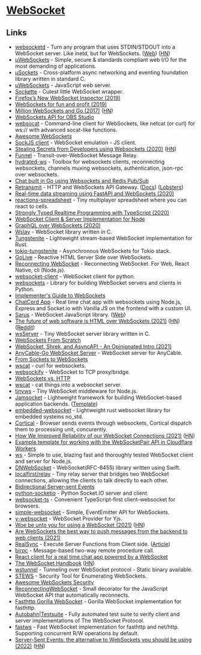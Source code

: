 # [WebSocket](https://en.wikipedia.org/wiki/WebSocket)

## Links

- [websocketd](https://github.com/joewalnes/websocketd) - Turn any program that uses STDIN/STDOUT into a WebSocket server. Like inetd, but for WebSockets. ([Web](http://websocketd.com/)) ([HN](https://news.ycombinator.com/item?id=29656456))
- [µWebSockets](https://github.com/uNetworking/uWebSockets) - Simple, secure & standards compliant web I/O for the most demanding of applications.
- [µSockets](https://github.com/uNetworking/uSockets) - Cross-platform async networking and eventing foundation library written in standard C.
- [µWebSockets](https://github.com/uNetworking/uWebSockets.js) - JavaScript web server.
- [Sockette](https://github.com/lukeed/sockette) - Cutest little WebSocket wrapper.
- [Firefox’s New WebSocket Inspector (2019)](https://hacks.mozilla.org/2019/10/firefoxs-new-websocket-inspector/)
- [WebSockets for fun and profit (2019)](https://stackoverflow.blog/2019/12/18/websockets-for-fun-and-profit/)
- [Million WebSockets and Go (2017)](https://gbws.io/articles/million-websocket-and-go/) ([HN](https://news.ycombinator.com/item?id=21865715))
- [WebSockets API for OBS Studio](https://github.com/Palakis/obs-websocket)
- [websocat](https://github.com/vi/websocat) - Command-line client for WebSockets, like netcat (or curl) for ws:// with advanced socat-like functions.
- [Awesome WebSockets](https://github.com/facundofarias/awesome-websockets)
- [SockJS client](https://github.com/sockjs/sockjs-client) - WebSocket emulation - JS client.
- [Stealing Secrets from Developers using Websockets (2020)](https://medium.com/@stestagg/stealing-secrets-from-developers-using-websockets-254f98d577a0) ([HN](https://news.ycombinator.com/item?id=23256458))
- [Funnel](https://github.com/lambdaisland/funnel) - Transit-over-WebSocket Message Relay.
- [hydrated-ws](https://github.com/dcharbonnier/hydrated-ws) - Toolbox for websockets clients, reconnecting websockets, channels muxing websockets, authentication, json-rpc over websockets.
- [Chat built in Go using Websockets and Redis Pub/Sub](https://github.com/leartgjoni/go-chat-api)
- [Retransmit](https://github.com/retransmit/prism) - HTTP and WebSockets API Gateway. ([Docs](https://retransmit.io/docs/)) ([Lobsters](https://lobste.rs/s/5sm4io/http_websocket_api_gateway))
- [Real-time data streaming using FastAPI and WebSockets (2020)](https://stribny.name/blog/2020/07/real-time-data-streaming-using-fastapi-and-websockets)
- [reactions-spreadsheet](https://github.com/osnr/reactions-spreadsheet) - Tiny multiplayer spreadsheet where you can react to cells.
- [Strongly Typed Realtime Programming with TypeScript (2020)](https://www.stackbuilders.com/news/strongly-typed-realtime-programming-with-typescript)
- [WebSocket Client & Server Implementation for Node](https://github.com/theturtle32/WebSocket-Node)
- [GraphQL over WebSockets (2020)](https://the-guild.dev/blog/graphql-over-websockets)
- [Wslay](https://github.com/tatsuhiro-t/wslay) - WebSocket library written in C.
- [Tungstenite](https://github.com/snapview/tungstenite-rs) - Lightweight stream-based WebSocket implementation for Rust.
- [tokio-tungstenite](https://github.com/snapview/tokio-tungstenite) - Asynchronous WebSockets for Tokio stack.
- [GoLive](https://github.com/brendonferreira/golive) - Reactive HTML Server Side over WebSockets.
- [Reconnecting WebSocket](https://github.com/pladaria/reconnecting-websocket) - Reconnecting WebSocket. For Web, React Native, cli (Node.js).
- [websocket-client](https://github.com/websocket-client/websocket-client) - WebSocket client for python.
- [websockets](https://github.com/aaugustin/websockets) - Library for building WebSocket servers and clients in Python.
- [Implementer's Guide to WebSockets](https://cookie.engineer/weblog/articles/implementers-guide-to-websockets.html)
- [ChatCord App](https://github.com/bradtraversy/chatcord) - Real time chat app with websockets using Node.js, Express and Socket.io with Vanilla JS on the frontend with a custom UI.
- [Sarus](https://github.com/anephenix/sarus) - WebSocket JavaScript library. ([Web](https://sarus.anephenix.com/))
- [The future of web software is HTML over WebSockets (2021)](https://alistapart.com/article/the-future-of-web-software-is-html-over-websockets/) ([HN](https://news.ycombinator.com/item?id=26265999)) ([Reddit](https://www.reddit.com/r/coding/comments/lsq2dw/the_future_of_web_software_is_html_over_websockets/))
- [wsServer](https://github.com/Theldus/wsServer) - Tiny WebSocket server library written in C.
- [WebSockets From Scratch](https://github.com/pusher/websockets-from-scratch-tutorial)
- [WebSocket, Shrek, and AsyncAPI - An Opinionated Intro (2021)](https://www.asyncapi.com/blog/websocket-part1)
- [AnyCable-Go WebSocket Server](https://github.com/anycable/anycable-go) - WebSocket server for AnyCable.
- [From Sockets to WebSockets](https://github.com/susam/lab/tree/master/web/sockets)
- [wscat](https://github.com/emulbreh/wscat) - curl for websockets.
- [websockify](https://github.com/novnc/websockify) - WebSocket to TCP proxy/bridge.
- [WebSockets vs. HTTP](https://ably.com/topic/websockets-vs-http)
- [wscat](https://github.com/schollz/wscat) - cat things into a websocket server.
- [tinyws](https://github.com/tinyhttp/tinyws) - Tiny WebSocket middleware for Node.js.
- [Jamsocket](https://github.com/jamsocket/jamsocket) - Lightweight framework for building WebSocket-based application backends. ([Template](https://github.com/jamsocket/service-template))
- [embedded-websocket](https://github.com/ninjasource/embedded-websocket) - Lightweight rust websocket library for embedded systems no_std.
- [Cortical](https://github.com/owulveryck/cortical) - Browser sends events through websockets, Cortical dispatch them to processing unit, concurently.
- [How We Improved Reliability of our WebSocket Connections (2021)](https://making.close.com/posts/reliable-websockets/) ([HN](https://news.ycombinator.com/item?id=29026740))
- [Example template for working with the WebSocketPair API in Cloudflare Workers](https://github.com/cloudflare/websocket-template)
- [ws](https://github.com/websockets/ws) - Simple to use, blazing fast and thoroughly tested WebSocket client and server for Node.js.
- [DNWebSocket](https://github.com/GlebRadchenko/DNWebSocket) - WebSocket(RFC-6455) library written using Swift.
- [localfirst/relay](https://github.com/local-first-web/relay) - Tiny relay server that bridges two WebSocket connections, allowing the clients to talk directly to each other.
- [Bidirectional Server-sent Events](https://github.com/WebReflection/bidi-sse)
- [python-socketio](https://github.com/miguelgrinberg/python-socketio) - Python Socket.IO server and client.
- [websocket-ts](https://github.com/jjxxs/websocket-ts) - Convenient TypeScript-first client-websocket for browsers.
- [simple-websocket](https://github.com/feross/simple-websocket) - Simple, EventEmitter API for WebSockets.
- [y-websocket](https://github.com/yjs/y-websocket) - WebSocket Provider for Yjs.
- [Woe be unto you for using a WebSocket (2021)](http://www.adama-lang.org/blog/woe-of-websocket/) ([HN](https://news.ycombinator.com/item?id=29651447))
- [Are WebSockets the best way to push messages from the backend to web clients (2021)](https://twitter.com/bernhardsson/status/1473784120136421384)
- [RealSync](https://github.com/xencodes/realsync) - Execute Server Functions from Client side. ([Article](https://xen.codes/execute-async-server-function-from-client-side))
- [birpc](https://github.com/antfu/birpc) - Message-based two-way remote procedure call.
- [React client for a real time chat app powered by a WebSocket](https://github.com/alexkrkn/lambda-websocket-client)
- [The WebSocket Handbook](https://ably.com/blog/introducing-the-websocket-handbook) ([HN](https://news.ycombinator.com/item?id=29893242))
- [wstunnel](https://github.com/erebe/wstunnel) - Tunneling over WebSocket protocol - Static binary available.
- [STEWS](https://github.com/PalindromeLabs/STEWS) - Security Tool for Enumerating WebSockets.
- [Awesome WebSockets Security](https://github.com/PalindromeLabs/awesome-websocket-security)
- [ReconnectingWebSocket](https://github.com/joewalnes/reconnecting-websocket) - Small decorator for the JavaScript WebSocket API that automatically reconnects.
- [Fasthttp Gorilla WebSocket](https://github.com/fasthttp/websocket) - Gorilla WebSocket implementation for fasthttp.
- [Autobahn|Testsuite](https://github.com/crossbario/autobahn-testsuite) - Fully automated test suite to verify client and server implementations of The WebSocket Protocol.
- [fastws](https://github.com/dgrr/fastws) - Fast WebSocket implementation for fasthttp and net/http. Supporting concurrent R/W operations by default.
- [Server-Sent Events: the alternative to WebSockets you should be using (2022)](https://germano.dev/sse-websockets/) ([HN](https://news.ycombinator.com/item?id=30312897))
